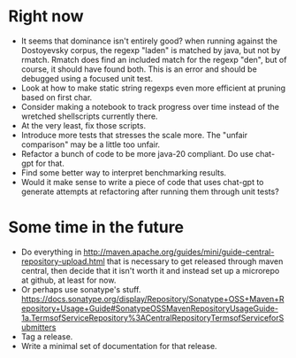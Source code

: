 # Right now

* It seems that dominance isn't entirely good?  when running against the Dostoyevsky corpus,
  the regexp "laden" is matched by java, but not by rmatch.  Rmatch does find an included
  match for the regexp "den", but of course, it should have found both.   This is an error
  and should be debugged using a focused unit test.
* Look at how to make static string regexps even more efficient at pruning based on first char.
* Consider making a notebook to track progress over time instead of the wretched shellscripts currently there.
* At the very least, fix those scripts.
* Introduce more tests that stresses the scale more.  The "unfair comparison" may be a little too unfair.
* Refactor a bunch of code to be more java-20 compliant.  Do use chat-gpt for that.
* Find some better way to interpret benchmarking results.
* Would it make sense to write a piece of code that uses chat-gpt to generate attempts at refactoring after running them through unit tests?

# Some time in the future

* Do everything in http://maven.apache.org/guides/mini/guide-central-repository-upload.html
  that is necessary to get released through maven central, then decide that it isn't worth it
  and instead set up a microrepo at github, at least for now.
* Or perhaps use sonatype's stuff. https://docs.sonatype.org/display/Repository/Sonatype+OSS+Maven+Repository+Usage+Guide#SonatypeOSSMavenRepositoryUsageGuide-1a.TermsofServiceRepository%3ACentralRepositoryTermsofServiceforSubmitters
* Tag a release.
* Write a minimal set of documentation for that release.

